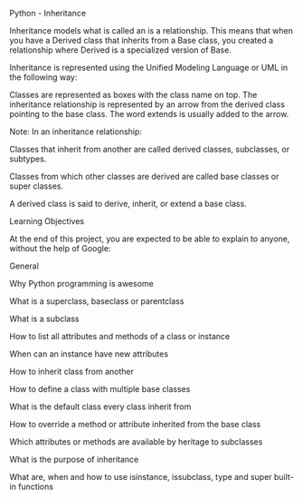 Python - Inheritance

Inheritance models what is called an is a relationship. This means that when you have a Derived class that inherits from a Base class, you created a relationship where Derived is a specialized version of Base.



Inheritance is represented using the Unified Modeling Language or UML in the following way:

Classes are represented as boxes with the class name on top. The inheritance relationship is represented by an arrow from the derived class pointing to the base class. The word extends is usually added to the arrow.



Note: In an inheritance relationship:


Classes that inherit from another are called derived classes, subclasses, or subtypes.


Classes from which other classes are derived are called base classes or super classes.


A derived class is said to derive, inherit, or extend a base class.

Learning Objectives

At the end of this project, you are expected to be able to explain to anyone, without the help of Google:

General

Why Python programming is awesome

What is a superclass, baseclass or parentclass

What is a subclass

How to list all attributes and methods of a class or instance

When can an instance have new attributes

How to inherit class from another

How to define a class with multiple base classes

What is the default class every class inherit from

How to override a method or attribute inherited from the base class

Which attributes or methods are available by heritage to subclasses

What is the purpose of inheritance

What are, when and how to use isinstance, issubclass, type and super built-in functions
